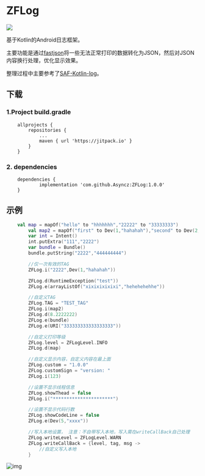 # ZFLog

[![](https://jitpack.io/v/Asyncz/ZFLog.svg)](https://jitpack.io/#Asyncz/ZFLog)

基于Kotlin的Android日志框架。

主要功能是通过[fastjson](https://github.com/alibaba/fastjson)将一些无法正常打印的数据转化为JSON，然后对JSON内容换行处理，优化显示效果。

整理过程中主要参考了[SAF-Kotlin-log](https://github.com/fengzhizi715/SAF-Kotlin-log)。

## 下载

### 1.Project build.gradle

```
	allprojects {
		repositories {
			...
			maven { url 'https://jitpack.io' }
		}
	}
```

### 2. dependencies

```
	dependencies {
	        implementation 'com.github.Asyncz:ZFLog:1.0.0'
	}
```

## 示例

```kotlin
	val map = mapOf("hello" to "hhhhhhh","22222" to "33333333")
        val map2 = mapOf("first" to Dev(1,"hahahah"),"second" to Dev(2,"eeeeeeeee"))
        var int = Intent()
        int.putExtra("111","2222")
        var bundle = Bundle()
        bundle.putString("2222","444444444")

        //仅一次有效的TAG
        ZFLog.i("2222",Dev(1,"hahahah"))

        ZFLog.d(RuntimeException("test"))
        ZFLog.e(arrayListOf("xixixixixixi","hehehehehhe"))

        //自定义TAG
        ZFLog.TAG = "TEST_TAG"
        ZFLog.i(map2)
        ZFLog.d(8.2222222)
        ZFLog.e(bundle)
        ZFLog.e(URI("333333333333333333"))

        //自定义打印等级
        ZFLog.level = ZFLogLevel.INFO
        ZFLog.d(map)

        //自定义显示内容，自定义内容在最上面
        ZFLog.custom = "1.0.0"
        ZFLog.customSign = "version: "
        ZFLog.i(123)

        //设置不显示线程信息
        ZFLog.showThead = false
        ZFLog.i("**********************")

        //设置不显示代码行数
        ZFLog.showCodeLine = false
        ZFLog.e(Dev(5,"xxxx"))

        //写入本地设置， 注意：不自带写入本地，写入需在writeCallBack自己处理
        ZFLog.writeLevel = ZFLogLevel.WARN
        ZFLog.writeCallBack = {level, tag, msg ->
            //自定义写入本地
        }
```

![img](http://thyrsi.com/t6/676/1551514153x2728278668.png)
